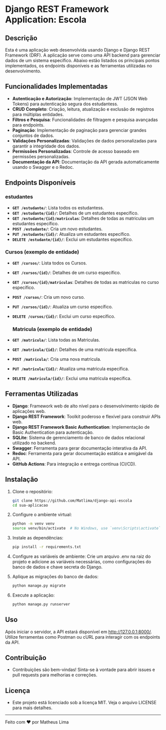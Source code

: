 # Django REST Framework Application: Escola

## Descrição

Esta é uma aplicação web desenvolvida usando Django e Django REST Framework (DRF). A aplicação serve como uma API backend para gerenciar dados de um sistema específico. 
Abaixo estão listados os principais pontos implementados, os endpoints disponíveis e as ferramentas utilizadas no desenvolvimento.

## Funcionalidades Implementadas

- **Autenticação e Autorização**: Implementação de JWT (JSON Web Tokens) para autenticação segura dos estudantess.
- **CRUD Completo**: Criação, leitura, atualização e exclusão de registros para múltiplas entidades.
- **Filtros e Pesquisa**: Funcionalidades de filtragem e pesquisa avançadas para endpoints.
- **Paginação**: Implementação de paginação para gerenciar grandes conjuntos de dados.
- **Validações Personalizadas**: Validações de dados personalizadas para garantir a integridade dos dados.
- **Permissões Personalizadas**: Controle de acesso baseado em permissões personalizadas.
- **Documentação da API**: Documentação da API gerada automaticamente usando o Swagger e o Redoc.

## Endpoints Disponíveis

### estudantes

- **`GET /estudante/`**: Lista todos os estudantess.
- **`GET /estudante/{id}/`**: Detalhes de um estudantes específico.
- **`GET /estudante/{id}/matriculas`**: Detalhes de todas as matriculas um estudantes específico.
- **`POST /estudante/`**: Cria um novo estudantes.
- **`PUT /estudante/{id}/`**: Atualiza um estudantes específico.
- **`DELETE /estudante/{id}/`**: Exclui um estudantes específico.

### Cursos (exemplo de entidade)

- **`GET /cursos/`**: Lista todos os Cursos.
- **`GET /cursos/{id}/`**: Detalhes de um curso específico.
- **`GET /cursos/{id}/matriculas`**: Detalhes de todas as matriculas no curso específico.
- **`POST /cursos/`**: Cria um novo curso.
- **`PUT /cursos/{id}/`**: Atualiza um curso específico.
- **`DELETE /cursos/{id}/`**: Exclui um curso específico.

  ### Matricula (exemplo de entidade)

- **`GET /matricula/`**: Lista todas as Matriculas.
- **`GET /matricula/{id}/`**: Detalhes de uma matricula específica.
- **`POST /matricula/`**: Cria uma nova matricula.
- **`PUT /matricula/{id}/`**: Atualiza uma matricula específica.
- **`DELETE /matricula/{id}/`**: Exclui uma matricula específica.

## Ferramentas Utilizadas

- **Django**: Framework web de alto nível para o desenvolvimento rápido de aplicações web.
- **Django REST Framework**: Toolkit poderoso e flexível para construir APIs web.
- **Django REST Framework Basic Authentication**: Implementação de Basic Authentication para autenticação.
- **SQLite**: Sistema de gerenciamento de banco de dados relacional utilizado no backend.
- **Swagger**: Ferramenta para gerar documentação interativa da API.
- **Redoc**: Ferramenta para gerar documentação estática e amigável da API.
- **GitHub Actions**: Para integração e entrega contínua (CI/CD).

## Instalação

1. Clone o repositório:
   ```bash
   git clone https://github.com/Matlima/django-api-escola
   cd sua-aplicacao
   ```
   
2. Configure o ambiente virtual:
   ```bash
   python -m venv venv
   source venv/bin/activate  # No Windows, use `venv\Scripts\activate`
   ```

3. Instale as dependências:
   ```bash
   pip install -r requirements.txt
   ```

4. Configure as variáveis de ambiente:
Crie um arquivo .env na raiz do projeto e adicione as variáveis necessárias, como configurações do banco de dados e chave secreta do Django.

5. Aplique as migrações do banco de dados:
   ```bash
   python manage.py migrate
   ```

6. Execute a aplicação:
   ```bash
   python manage.py runserver
   ```

## Uso
Após iniciar o servidor, a API estará disponível em http://127.0.0.1:8000/. Utilize ferramentas como Postman ou cURL para interagir com os endpoints da API.

## Contribuição
- Contribuições são bem-vindas! Sinta-se à vontade para abrir issues e pull requests para melhorias e correções.

## Licença
- Este projeto está licenciado sob a licença MIT. Veja o arquivo LICENSE para mais detalhes.

***

Feito com ❤️ por Matheus Lima

